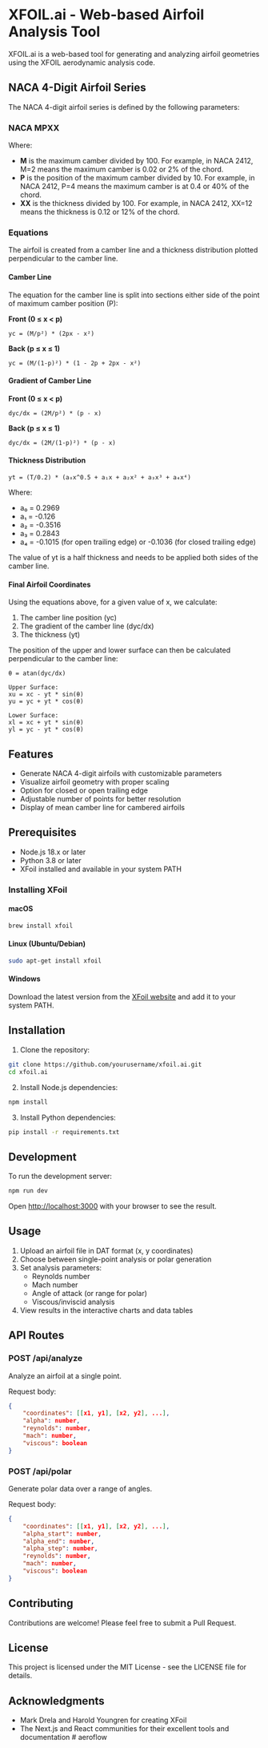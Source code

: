 # XFOIL.ai - Web-based Airfoil Analysis Tool

XFOIL.ai is a web-based tool for generating and analyzing airfoil geometries using the XFOIL aerodynamic analysis code.

## NACA 4-Digit Airfoil Series

The NACA 4-digit airfoil series is defined by the following parameters:

### NACA MPXX

Where:
- **M** is the maximum camber divided by 100. For example, in NACA 2412, M=2 means the maximum camber is 0.02 or 2% of the chord.
- **P** is the position of the maximum camber divided by 10. For example, in NACA 2412, P=4 means the maximum camber is at 0.4 or 40% of the chord.
- **XX** is the thickness divided by 100. For example, in NACA 2412, XX=12 means the thickness is 0.12 or 12% of the chord.

### Equations

The airfoil is created from a camber line and a thickness distribution plotted perpendicular to the camber line.

#### Camber Line

The equation for the camber line is split into sections either side of the point of maximum camber position (P):

**Front (0 ≤ x < p)**
```
yc = (M/p²) * (2px - x²)
```

**Back (p ≤ x ≤ 1)**
```
yc = (M/(1-p)²) * (1 - 2p + 2px - x²)
```

#### Gradient of Camber Line

**Front (0 ≤ x < p)**
```
dyc/dx = (2M/p²) * (p - x)
```

**Back (p ≤ x ≤ 1)**
```
dyc/dx = (2M/(1-p)²) * (p - x)
```

#### Thickness Distribution

```
yt = (T/0.2) * (a₀x^0.5 + a₁x + a₂x² + a₃x³ + a₄x⁴)
```

Where:
- a₀ = 0.2969
- a₁ = -0.126
- a₂ = -0.3516
- a₃ = 0.2843
- a₄ = -0.1015 (for open trailing edge) or -0.1036 (for closed trailing edge)

The value of yt is a half thickness and needs to be applied both sides of the camber line.

#### Final Airfoil Coordinates

Using the equations above, for a given value of x, we calculate:
1. The camber line position (yc)
2. The gradient of the camber line (dyc/dx)
3. The thickness (yt)

The position of the upper and lower surface can then be calculated perpendicular to the camber line:

```
θ = atan(dyc/dx)

Upper Surface:
xu = xc - yt * sin(θ)
yu = yc + yt * cos(θ)

Lower Surface:
xl = xc + yt * sin(θ)
yl = yc - yt * cos(θ)
```

## Features

- Generate NACA 4-digit airfoils with customizable parameters
- Visualize airfoil geometry with proper scaling
- Option for closed or open trailing edge
- Adjustable number of points for better resolution
- Display of mean camber line for cambered airfoils

## Prerequisites

- Node.js 18.x or later
- Python 3.8 or later
- XFoil installed and available in your system PATH

### Installing XFoil

#### macOS
```bash
brew install xfoil
```

#### Linux (Ubuntu/Debian)
```bash
sudo apt-get install xfoil
```

#### Windows
Download the latest version from the [XFoil website](https://web.mit.edu/drela/Public/web/xfoil/) and add it to your system PATH.

## Installation

1. Clone the repository:
```bash
git clone https://github.com/yourusername/xfoil.ai.git
cd xfoil.ai
```

2. Install Node.js dependencies:
```bash
npm install
```

3. Install Python dependencies:
```bash
pip install -r requirements.txt
```

## Development

To run the development server:

```bash
npm run dev
```

Open [http://localhost:3000](http://localhost:3000) with your browser to see the result.

## Usage

1. Upload an airfoil file in DAT format (x, y coordinates)
2. Choose between single-point analysis or polar generation
3. Set analysis parameters:
   - Reynolds number
   - Mach number
   - Angle of attack (or range for polar)
   - Viscous/inviscid analysis
4. View results in the interactive charts and data tables

## API Routes

### POST /api/analyze
Analyze an airfoil at a single point.

Request body:
```json
{
    "coordinates": [[x1, y1], [x2, y2], ...],
    "alpha": number,
    "reynolds": number,
    "mach": number,
    "viscous": boolean
}
```

### POST /api/polar
Generate polar data over a range of angles.

Request body:
```json
{
    "coordinates": [[x1, y1], [x2, y2], ...],
    "alpha_start": number,
    "alpha_end": number,
    "alpha_step": number,
    "reynolds": number,
    "mach": number,
    "viscous": boolean
}
```

## Contributing

Contributions are welcome! Please feel free to submit a Pull Request.

## License

This project is licensed under the MIT License - see the LICENSE file for details.

## Acknowledgments

- Mark Drela and Harold Youngren for creating XFoil
- The Next.js and React communities for their excellent tools and documentation # aeroflow
